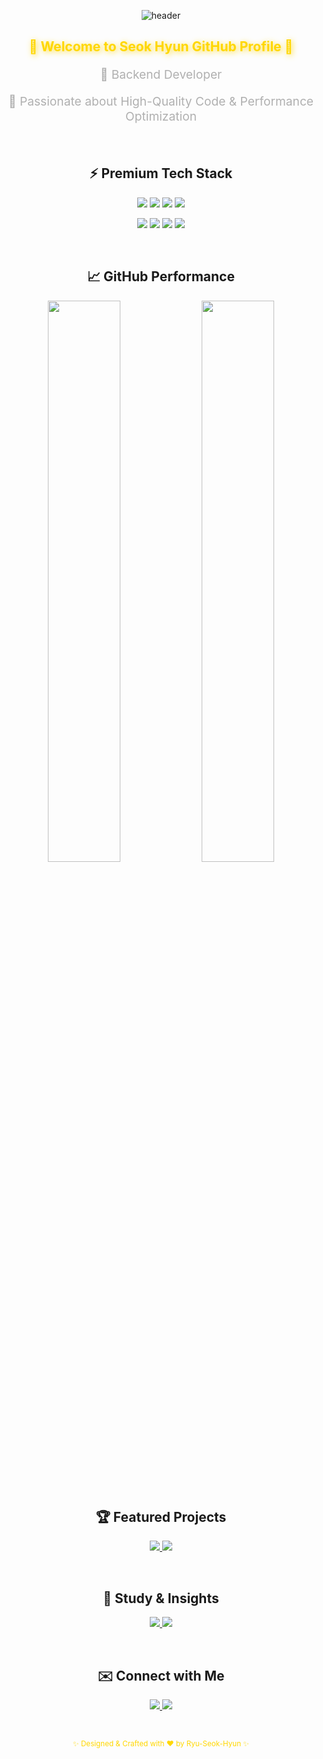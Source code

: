 <div align="center">

  <!-- 헤더: 럭셔리 블랙 & 골드 애니메이션 -->
  ![header](https://capsule-render.vercel.app/api?type=waving&color=191919&height=250&section=header&text=SeokHyun&fontColor=FFD700&fontSize=65&fontAlignY=40&animation=twinkling)

  <h2 style="color: #FFD700; font-weight: bold; text-shadow: 2px 2px 10px rgba(255, 215, 0, 0.8);">💎 Welcome to Seok Hyun GitHub Profile 💎</h2>
  <p style="color: #B0B0B0; font-size: 1.2rem;">🚀 Backend Developer</p>
  <p style="color: #B0B0B0; font-size: 1.2rem;">🔹 Passionate about High-Quality Code & Performance Optimization</p>

  <br/>

  <!-- 🛠️ Tech Stack -->
  ## ⚡ Premium Tech Stack
  <p align="center">
    <img src="https://img.shields.io/badge/Java-191919?style=for-the-badge&logo=Java&logoColor=FFD700">
    <img src="https://img.shields.io/badge/SpringBoot-191919?style=for-the-badge&logo=Spring&logoColor=FFD700">
    <img src="https://img.shields.io/badge/MySQL-191919?style=for-the-badge&logo=MySQL&logoColor=FFD700">
    <img src="https://img.shields.io/badge/AWS-191919?style=for-the-badge&logo=AmazonAWS&logoColor=FFD700">
  </p>
  <p align="center">
    <img src="https://img.shields.io/badge/JavaScript-191919?style=for-the-badge&logo=JavaScript&logoColor=FFD700">
    <img src="https://img.shields.io/badge/HTML5-191919?style=for-the-badge&logo=HTML5&logoColor=FFD700">
    <img src="https://img.shields.io/badge/CSS3-191919?style=for-the-badge&logo=CSS3&logoColor=FFD700">
    <img src="https://img.shields.io/badge/GitHub-191919?style=for-the-badge&logo=GitHub&logoColor=FFD700">
  </p>

  <br/>

  <!-- 📊 GitHub Stats -->
  ## 📈 GitHub Performance
  <p align="center">
    <img src="https://github-readme-streak-stats.herokuapp.com?user=Ryu-Seok-Hyun&theme=github-dark&hide_border=true&background=191919&ring=FFD700&fire=FFD700&currStreakNum=FFD700&currStreakLabel=FFD700" width="48%">
    <img src="https://github-readme-stats.vercel.app/api/top-langs/?username=Ryu-Seok-Hyun&layout=compact&theme=github_dark&hide_border=true&background=191919&title_color=FFD700&text_color=FFD700" width="48%">
  
  </p>

  <br/>

  <!-- 🔥 주요 프로젝트 -->
  ## 🏆 Featured Projects
  <p align="center">
    <a href="https://github.com/Ryu-Seok-Hyun/project1" target="_blank">
      <img src="https://img.shields.io/badge/Project_One-191919?style=for-the-badge&logo=github&logoColor=FFD700">
    </a>
    <a href="https://github.com/Ryu-Seok-Hyun/project2" target="_blank">
      <img src="https://img.shields.io/badge/Project_Two-191919?style=for-the-badge&logo=github&logoColor=FFD700">
    </a>
  </p>

  <br/>

  <!-- ✏️ 공부 기록 -->
  ## 📖 Study & Insights
  <p align="center">
    <a href="https://velog.io/@RyuSeokHyun">
      <img src="https://img.shields.io/badge/Velog-191919?style=for-the-badge&logo=Velog&logoColor=FFD700">
    </a>
    <a href="https://github.com/Ryu-Seok-Hyun">
      <img src="https://img.shields.io/badge/GitHub-191919?style=for-the-badge&logo=GitHub&logoColor=FFD700">
    </a>
  </p>

  <br/>

  <!-- 📬 연락처 -->
  ## ✉️ Connect with Me
  <p align="center">
    <a href="mailto:riria0126@naver.com">
      <img src="https://img.shields.io/badge/Email-191919?style=for-the-badge&logo=Gmail&logoColor=FFD700">
    </a>
    <a href="https://www.linkedin.com/in/yourprofile" target="_blank">
      <img src="https://img.shields.io/badge/LinkedIn-191919?style=for-the-badge&logo=LinkedIn&logoColor=FFD700">
    </a>
  </p>

  <br/>

  <small style="color: #FFD700;">✨ Designed & Crafted with ❤️ by Ryu-Seok-Hyun ✨</small>

</div>







<!--
**Ryu-Seok-Hyun** is a ✨ _special_ ✨ repository because its `README.md` (this file) appears on your GitHub profile.

Here are some ideas to get you started:
- Hi there 👋
- 🔭 I’m currently working on ...
- 🌱 I’m currently learning ...
- 👯 I’m looking to collaborate on ...
- 🤔 I’m looking for help with ...
- 💬 Ask me about ...
- 📫 How to reach me: ...
- 😄 Pronouns: ...
- ⚡ Fun fact: ...
-->
